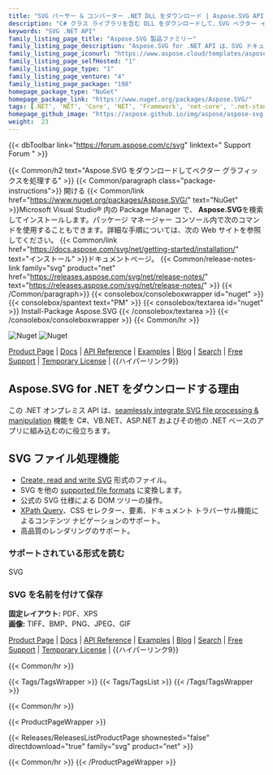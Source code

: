 ```yaml
---
title: "SVG パーサー & コンバーター .NET DLL をダウンロード | Aspose.SVG API"
description: "C# クラス ライブラリを含む DLL をダウンロードして、SVG ベクター イメージ ファイルの作成、編集、レンダリング、および変換機能を API 経由で .NET アプリ内に統合します。"
keywords: "SVG .NET API"
family_listing_page_title: "Aspose.SVG 製品ファミリー"
family_listing_page_description: "Aspose.SVG for .NET API は、SVG ドキュメントの処理とレンダリングのための幅広い機能を提供するように設計されています。そのドキュメント オブジェクト モデル (DOM) は公式の SVG 仕様と完全に互換性があり、SVG ノードとそのプロパティを完全に制御できます。ドキュメント ツリーの変更、ノードの追加と削除、ノード プロパティの変更、フィルターとスクリプトの適用は、公式の仕様に記載されているとおりに簡単に行うことができます。この API を使用すると、SVG ドキュメントを PDF や一般的な画像形式 (BMP、PNG、JPEG、GIF など) に変換できます。"
family_listing_page_iconurl: "https://www.aspose.cloud/templates/aspose/App_Themes/V3/images/svg/272x272/aspose_svg-for-net.png"
family_listing_page_selfHosted: "1"
family_listing_page_type: "1"
family_listing_page_venture: "4"
family_listing_page_package: "198"
homepage_package_type: "NuGet"
homepage_package_link: "https://www.nuget.org/packages/Aspose.SVG/"
tags: [.NET', 'NET', 'Core', 'NET', 'Framework', 'net-core', '.net-standard', '.netcore', '.netstandard', '.netstandard2.0', 'API', 'ASP.NET', 'aspnetcore', 'Aspose', 'Aspose.SVG', 'Aspose.Total', 'Assembly', 'BMP', 'C#', 'Component', 'Conholdate', 'Conholdate.Total', 'convert', 'converter', 'vectorization', 'vectorizer', 'vectorize', 'encoding', 'base64', 'Core', 'cross-platform', 'csharp', 'css', 'Document', 'DOM', 'dom-manipulation', 'dotnet', 'dotnet-core', 'dotnet-standard', 'dotnetcore', 'dotnetframework', 'dotnetstandard', 'Fast', 'Framework', 'GIF', 'image', 'JPEG', 'Library', 'Linux', 'macOS', 'merge', 'Microsoft', 'mono', 'mvc', 'net-core', 'net-standard', 'netcore', 'netstandard', 'netstandard2', '2', 'to', 'PDF', 'PNG', 'rotate', 'security', 'Standard', 'svg', 'svg-to-bmp', 'svg-to-gif', 'svg-to-jpeg', 'svg-to-pdf', 'svg-to-png', 'svg-to-tiff', 'svg-to-xps', 'png-to-svg', 'jpg-to-svg', 'TIFF', 'Translation', 'VisualStudio', 'XPath', 'XPS', 'SVG', 'Windows', '.NETCore2.0', '.NETCore2.1', 'Vector', 'Graphics', 'line', 'Bézier', 'Curves', 'Cubic', 'Glyphs', 'Paths', 'Text', 'Scaling', 'Rotation', 'Skewing', 'Fill', 'Dots', 'Bitmap', 'HTML', 'Filters', 'Gaussian', 'Shadow', 'Lighting', 'Effects', 'Color', 'Linear', 'Radial']
homepage_github_image: "https://aspose.github.io/img/aspose/aspose-svg.png"
weight:  23
---
```


{{< dbToolbar link="https://forum.aspose.com/c/svg" linktext=" Support Forum " >}}

{{< Common/h2 text="Aspose.SVG をダウンロードしてベクター グラフィックスを処理する"  >}}
{{< Common/paragraph class="package-instructions">}}
開ける
{{< Common/link href="https://www.nuget.org/packages/Aspose.SVG/" text="NuGet"  >}}Microsoft Visual Studio® 内の Package Manager で、 <b>Aspose.SVG</b>を検索してインストールします。パッケージ マネージャー コンソール内で次のコマンドを使用することもできます。詳細な手順については、次の Web サイトを参照してください。
{{< Common/link href="https://docs.aspose.com/svg/net/getting-started/installation/" text="インストール"  >}}ドキュメントページ。
{{< Common/release-notes-link family="svg" product="net" href="https://releases.aspose.com/svg/net/release-notes/" text="https://releases.aspose.com/svg/net/release-notes/"  >}}
{{< /Common/paragraph>}}
{{< consolebox/consoleboxwrapper id="nuget" >}}
       {{< consolebox/spantext text="PM" >}}
       {{< consolebox/textarea id="nuget" >}} Install-Package Aspose.SVG {{< /consolebox/textarea >}}
{{< /consolebox/consoleboxwrapper >}}
{{< Common/hr >}}

![Nuget](https://img.shields.io/nuget/v/Aspose.SVG) ![Nuget](https://img.shields.io/nuget/dt/Aspose.SVG?label=nuget%20downloads)

[Product Page](https://products.aspose.com/svg/net/) | [Docs](https://docs.aspose.com/svg/net/) | [API Reference](https://reference.aspose.com/svg/net/) | [Examples](https://github.com/aspose-svg/Aspose.SVG-for-.NET) | [Blog](https://blog.aspose.com/category/svg/) | [Search](https://search.aspose.com/) | [Free Support](https://forum.aspose.com/c/svg) | [Temporary License](https://purchase.aspose.com/temporary-license) | {{ハイパーリンク9}}

## Aspose.SVG for .NET をダウンロードする理由

この .NET オンプレミス API は、[seamlessly integrate SVG file processing & manipulation](https://products.aspose.com/svg/net/) 機能を C#、VB.NET、ASP.NET およびその他の .NET ベースのアプリに組み込むのに役立ちます。

## SVG ファイル処理機能

- [Create, read and write SVG](https://docs.aspose.com/svg/net/drawing-basics/) 形式のファイル。
- SVG を他の [supported file formats](https://docs.aspose.com/svg/net/getting-started/supported-file-formats/) に変換します。
- 公式の SVG 仕様による DOM ツリーの操作。
- [XPath Query](https://docs.aspose.com/svg/net/how-to-work-with-aspose-svg-api/navigation-inspection/)、CSS セレクター、要素、ドキュメント トラバーサル機能によるコンテンツ ナビゲーションのサポート。
- 高品質のレンダリングのサポート。

### サポートされている形式を読む

SVG

### SVG を名前を付けて保存

**固定レイアウト:** PDF、XPS\
**画像:** TIFF、BMP、PNG、JPEG、GIF

[Product Page](https://products.aspose.com/svg/net/) | [Docs](https://docs.aspose.com/svg/net/) | [API Reference](https://reference.aspose.com/svg/net/) | [Examples](https://github.com/aspose-svg/Aspose.SVG-for-.NET) | [Blog](https://blog.aspose.com/category/svg/) | [Search](https://search.aspose.com/) | [Free Support](https://forum.aspose.com/c/svg) | [Temporary License](https://purchase.aspose.com/temporary-license) | {{ハイパーリンク9}}

{{< Common/hr >}}

{{< Tags/TagsWrapper >}}
 {{< Tags/TagsList >}}
{{< /Tags/TagsWrapper >}}

{{< Common/hr >}}

{{< ProductPageWrapper >}}
<!-- ReleasesListProductPage-->
   {{< Releases/ReleasesListProductPage shownested="false"  directdownload="true" family="svg" product="net" >}}
<!-- /ReleasesListProductPage-->
{{< Common/hr >}}
{{< /ProductPageWrapper >}}

